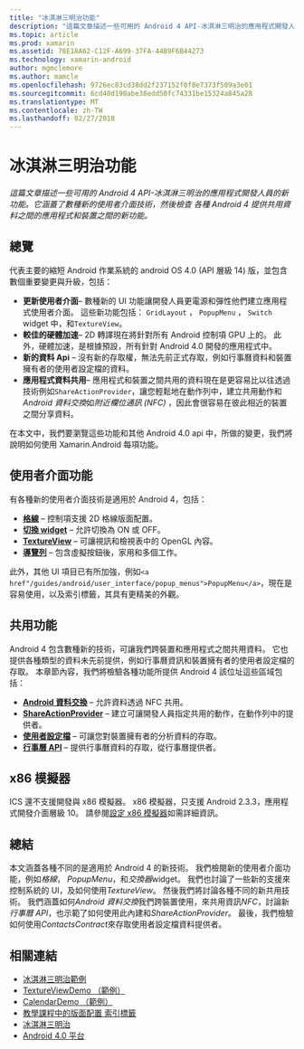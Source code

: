 ```yaml
---
title: "冰淇淋三明治功能"
description: "這篇文章描述一些可用的 Android 4 API-冰淇淋三明治的應用程式開發人員的新功能。 它涵蓋了數種新的使用者介面技術，然後檢查 各種 Android 4 提供共用資料之間的應用程式和裝置之間的新功能。"
ms.topic: article
ms.prod: xamarin
ms.assetid: 78E18A62-C12F-A699-37FA-44B9F6B44273
ms.technology: xamarin-android
author: mgmclemore
ms.author: mamcle
ms.openlocfilehash: 9726ec83cd38dd2f237152f0f8e7373f509a3e01
ms.sourcegitcommit: 6cd40d190abe38edd50fc74331be15324a845a28
ms.translationtype: MT
ms.contentlocale: zh-TW
ms.lasthandoff: 02/27/2018
---
```

# <a name="ice-cream-sandwich-features"></a>冰淇淋三明治功能

_這篇文章描述一些可用的 Android 4 API-冰淇淋三明治的應用程式開發人員的新功能。它涵蓋了數種新的使用者介面技術，然後檢查 各種 Android 4 提供共用資料之間的應用程式和裝置之間的新功能。_

## <a name="overview"></a>總覽

代表主要的縮短 Android 作業系統的 android OS 4.0 (API 層級 14) 版，並包含數個重要變更與升級，包括：

-   **更新使用者介面**– 數種新的 UI 功能讓開發人員更電源和彈性他們建立應用程式使用者介面。 這些新功能包括： `GridLayout` ， `PopupMenu` ， `Switch`  widget 中，和`TextureView`。 
-   **較佳的硬體加速**– 2D 轉譯現在將針對所有 Android 控制項 GPU 上的。 此外，硬體加速，是根據預設，所有針對 Android 4.0 開發的應用程式中。 
-   **新的資料 Api** – 沒有新的存取權，無法先前正式存取，例如行事曆資料和裝置擁有者的使用者設定檔的資料。 
-   **應用程式資料共用**– 應用程式和裝置之間共用的資料現在是更容易比以往透過技術例如`ShareActionProvider`，讓您輕鬆地在動作列中，建立共用動作和*Android 資料交換*如*附近欄位通訊 (NFC)* ，因此會很容易在彼此相近的裝置之間分享資料。 


在本文中，我們要瀏覽這些功能和其他 Android 4.0 api 中，所做的變更，我們將說明如何使用 Xamarin.Android 每項功能。

## <a name="user-interface-features"></a>使用者介面功能

有各種新的使用者介面技術是適用於 Android 4，包括：

-   **[格線](~/android/user-interface/layouts/grid-layout.md)** – 控制項支援 2D 格線版面配置。 
-   **[切換 widget](~/android/user-interface/controls/switch.md)**  – 允許切換為 ON 或 OFF。 
-   **[TextureView](~/android/user-interface/controls/texture-view.md)**  – 可讓視訊和檢視表中的 OpenGL 內容。 
-   **[導覽列](~/android/user-interface/controls/navigation-bar.md)** – 包含虛擬按鈕後，家用和多個工作。 


此外，其他 UI 項目已有所加強，例如`<a href"/guides/android/user_interface/popup_menus">PopupMenu</a>`，現在是容易使用，以及索引標籤，其具有更精美的外觀。

## <a name="sharing-features"></a>共用功能

Android 4 包含數種新的技術，可讓我們跨裝置和應用程式之間共用資料。 它也提供各種類型的資料未先前提供，例如行事曆資訊和裝置擁有者的使用者設定檔的存取。 本章節內容，我們將檢驗各種功能所提供 Android 4 該位址這些區域包括：

-  **[Android 資料交換](~/android/platform/android-beam.md)** – 允許資料透過 NFC 共用。
-   **[ShareActionProvider](~/android/user-interface/controls/action-bar.md)**  – 建立可讓開發人員指定共用的動作，在動作列中的提供者。 
-   **[使用者設定檔](~/android/user-interface/user-profile.md)** – 可讓您對裝置擁有者的分析資料的存取。 
-   **[行事曆 API](~/android/user-interface/controls/calendar.md)**  – 提供行事曆資料的存取，從行事曆提供者。 

## <a name="x86-emulators"></a>x86 模擬器

ICS 還不支援開發與 x86 模擬器。 x86 模擬器，只支援 Android 2.3.3，應用程式開發介面層級 10。 請參閱[設定 x86 模擬器](~/android/get-started/installation/android-emulator/index.md)如需詳細資訊。

## <a name="summary"></a>總結

本文涵蓋各種不同的是適用於 Android 4 的新技術。 我們檢閱新的使用者介面功能，例如*格線*， *PopupMenu*，和*交換器*widget。 我們也討論了一些新的支援來控制系統的 UI，及如何使用*TextureView*。 然後我們將討論各種不同的新共用技術。 我們涵蓋如何*Android 資料交換*我們跨裝置使用，來共用資訊*NFC*，討論新*行事曆 API*，也示範了如何使用此內建和*ShareActionProvider*。
最後，我們檢驗如何使用*ContactsContract*來存取使用者設定檔資料提供者。



## <a name="related-links"></a>相關連結

- [冰淇淋三明治範例](https://developer.xamarin.com/samples/monodroid/PlatformFeatures/ICS_Samples/)
- [TextureViewDemo （範例）](https://developer.xamarin.com/samples/monodroid/TextureViewDemo/)
- [CalendarDemo （範例）](https://developer.xamarin.com/samples/monodroid/CalendarDemo/)
- [教學課程中的版面配置 索引標籤](~/android/user-interface/layouts/tab-layout/index.md)
- [冰淇淋三明治](http://developer.android.com/about/versions/android-4.0-highlights.html)
- [Android 4.0 平台](http://developer.android.com/about/versions/android-4.0.html)
